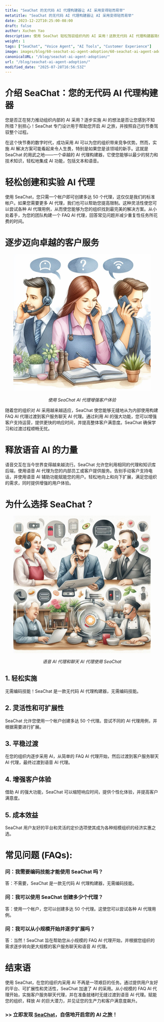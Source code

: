 ```yaml
---
title: "SeaChat 的无代码 AI 代理构建器让 AI 采用变得轻而易举"
metatitle: "SeaChat 的无代码 AI 代理构建器让 AI 采用变得轻而易举"
date: 2023-12-22T10:25:00-08:00
draft: false
author: Xuchen Yao
description: 使用 SeaChat 轻松驾驭组织内的 AI 采用！这款无代码 AI 代理构建器简化了流程，使其变得简单无忧。从简单的用例开始，通过尝试不同的 AI 利用方式，逐步提高 AI 采用率。
weight: 1
tags: ["SeaChat", "Voice Agent", "AI Tools", "Customer Experience"]
image: images/blog/60-seachat-ai-agent-adoption/60-seachat-ai-agent-adoption.png
canonicalURL: "/blog/seachat-ai-agent-adoption/"
url: "/blog/seachat-ai-agent-adoption/"
modified_date: "2025-07-28T16:56:53Z"
---
```


# 介绍 SeaChat：您的无代码 AI 代理构建器

您是否正在努力推动组织内部的 AI 采用？逐步实施 AI 的想法是否让您感到不知所措？别担心！SeaChat 专门设计用于帮助您开启 AI 之旅，并按照自己的节奏驾驭整个过程。

在这个快节奏的数字时代，成功采用 AI 可以为您的组织带来竞争优势。然而，实施 AI 解决方案可能看起来令人生畏，特别是如果您是该领域的新手。这就是 SeaChat 的用武之地——一个卓越的 AI 代理构建器，它使您能够以最少的努力和技术知识，轻松地集成 AI 功能，包括文本和语音。

# 轻松创建和实验 AI 代理

使用 SeaChat，您只需一个帐户即可创建多达 50 个代理，这仅仅是我们的标准帐户。如果您需要更多 AI 代理，我们也可以帮助您提高限制。这种灵活性使您可以尝试各种 AI 代理用例，从而使您能够为您的组织找到最完美的解决方案。从小处着手，为您的团队构建一个 FAQ AI 代理，回答常见问题并减少重复性任务所花费的时间。

# 逐步迈向卓越的客户服务

<center>
<img height="450px" src="/images/blog/50x-all-seachat-agents/transfer-to-and-from-ai-agent.jpeg" alt="使用 SeaChat AI 代理增强客户体验"/>

*使用 SeaChat AI 代理增强客户体验*
</center>

随着您的组织对 AI 采用越来越适应，SeaChat 使您能够无缝地从为内部使用构建 FAQ AI 代理过渡到客户服务聊天 AI 代理。通过利用 AI 的强大功能，您可以增强客户支持运营，提供更快的响应时间，并提高整体客户满意度。SeaChat 确保学习和过渡过程顺畅无忧。

# 释放语音 AI 的力量

语音交互在当今世界变得越来越流行。SeaChat 允许您利用相同的代理和知识库后端，使用语音 AI 代理为您的内部员工或客户提供服务。告别手动客户支持电话，并使用语音 AI 辅助功能赋能您的用户。轻松地向上和向下扩展，满足您组织的需求，同时提供增强的用户体验。

# 为什么选择 SeaChat？

<center>
<img height="450px" src="/images/blog/50x-all-seachat-agents/call-or-text-agents.jpeg" alt="语音 AI 代理和聊天 AI 代理使用 SeaChat"/>

*语音 AI 代理和聊天 AI 代理使用 SeaChat*
</center>

## 1. 轻松实施
无需编码技能！SeaChat 是一款无代码 AI 代理构建器，无需编码技能。

## 2. 灵活性和可扩展性
SeaChat 允许您使用一个帐户创建多达 50 个代理。尝试不同的 AI 代理用例，并根据需要进行扩展。

## 3. 平稳过渡
在您的组织内逐步采用 AI，从简单的 FAQ AI 代理开始，然后过渡到客户服务聊天 AI 代理，最终过渡到语音 AI 代理。

## 4. 增强客户体验
借助 AI 的强大功能，SeaChat 可以缩短响应时间，提供个性化体验，并提高客户满意度。

## 5. 成本效益
SeaChat 用户友好的平台和灵活的定价选项使其成为各种规模组织的经济实惠之选。


# 常见问题 (FAQs):

### 问：我需要编码技能才能使用 SeaChat 吗？
答：不需要，SeaChat 是一款无代码 AI 代理构建器，无需编码技能。

### 问：我可以使用 SeaChat 创建多少个代理？
答：使用一个帐户，您可以创建多达 50 个代理。这使您可以尝试各种 AI 代理用例。

### 问：我可以从小规模开始并逐步扩展吗？
答：当然！SeaChat 旨在帮助您从小规模的 FAQ AI 代理开始，并根据您组织的需求逐步转向更大规模的客户服务聊天和语音 AI 代理。

# 结束语

使用 SeaChat，在您的组织内采用 AI 不再是一项艰巨的任务。通过提供用户友好的平台、可扩展性和灵活性，SeaChat 加速了 AI 的采用。从小规模的 FAQ AI 代理开始，实施客户服务聊天代理，并在准备就绪时无缝过渡到语音 AI 代理。赋能您的组织，释放 AI 的巨大潜力，并见证您的生产力和客户满意度飙升。


### >> 立即发现 [SeaChat](https://chat.seasalt.ai/?utm_source=blog)，自信地开启您的 AI 之旅！
